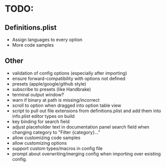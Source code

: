 # TODO:

## Definitions.plist
- Assign languages to every option
- More code samples

## Other
- validation of config options (especially after importing)
- ensure forward-compatibility with options not defined
- presets (apple/google/github style)
- subscribe to presets (like Handbrake)
- terminal output window?
- warn if binary at path is missing/incorrect
- scroll to option when dragged into option table view
- script to pull out file extensions from definitions.plist and add them into info.plist editor types on build
- key binding for search field
- adjust placeholder text in documentation panel search field when changing category to "Filter {category}…"
- allow customizing code samples
- allow customizing options
- support custom types/macros in config file
- prompt about overwriting/merging config when importing over existing config.